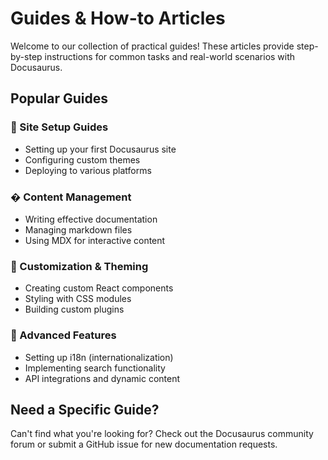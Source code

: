 # Guides & How-to Articles

Welcome to our collection of practical guides! These articles provide step-by-step instructions for common tasks and real-world scenarios with Docusaurus.

## Popular Guides

### 🚀 Site Setup Guides
- Setting up your first Docusaurus site
- Configuring custom themes
- Deploying to various platforms

### � Content Management
- Writing effective documentation
- Managing markdown files
- Using MDX for interactive content

### 🎨 Customization & Theming
- Creating custom React components
- Styling with CSS modules
- Building custom plugins

### 🔧 Advanced Features
- Setting up i18n (internationalization)
- Implementing search functionality
- API integrations and dynamic content

## Need a Specific Guide?

Can't find what you're looking for? Check out the Docusaurus community forum or submit a GitHub issue for new documentation requests.
